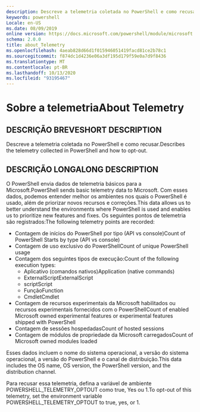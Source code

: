 ```yaml
---
description: Descreve a telemetria coletada no PowerShell e como recusar.
keywords: powershell
Locale: en-US
ms.date: 08/09/2019
online version: https://docs.microsoft.com/powershell/module/microsoft.powershell.core/about/about_telemetry?view=powershell-7&WT.mc_id=ps-gethelp
schema: 2.0.0
title: about_Telemetry
ms.openlocfilehash: 4aeab828d66d1f015946051419facd81ce2b78c1
ms.sourcegitcommit: f874dc1d4236e06a3df195d179f59e0a7d9f8436
ms.translationtype: MT
ms.contentlocale: pt-BR
ms.lasthandoff: 10/13/2020
ms.locfileid: "93195467"
---
```

# <a name="about-telemetry"></a><span data-ttu-id="9252a-104">Sobre a telemetria</span><span class="sxs-lookup"><span data-stu-id="9252a-104">About Telemetry</span></span>

## <a name="short-description"></a><span data-ttu-id="9252a-105">DESCRIÇÃO BREVE</span><span class="sxs-lookup"><span data-stu-id="9252a-105">SHORT DESCRIPTION</span></span>

<span data-ttu-id="9252a-106">Descreve a telemetria coletada no PowerShell e como recusar.</span><span class="sxs-lookup"><span data-stu-id="9252a-106">Describes the telemetry collected in PowerShell and how to opt-out.</span></span>

## <a name="long-description"></a><span data-ttu-id="9252a-107">DESCRIÇÃO LONGA</span><span class="sxs-lookup"><span data-stu-id="9252a-107">LONG DESCRIPTION</span></span>

<span data-ttu-id="9252a-108">O PowerShell envia dados de telemetria básicos para a Microsoft.</span><span class="sxs-lookup"><span data-stu-id="9252a-108">PowerShell sends basic telemetry data to Microsoft.</span></span>
<span data-ttu-id="9252a-109">Com esses dados, podemos entender melhor os ambientes nos quais o PowerShell é usado, além de priorizar novos recursos e correções.</span><span class="sxs-lookup"><span data-stu-id="9252a-109">This data allows us to better understand the environments where PowerShell is used and enables us to prioritize new features and fixes.</span></span>
<span data-ttu-id="9252a-110">Os seguintes pontos de telemetria são registrados:</span><span class="sxs-lookup"><span data-stu-id="9252a-110">The following telemetry points are recorded:</span></span>

- <span data-ttu-id="9252a-111">Contagem de inícios do PowerShell por tipo (API vs console)</span><span class="sxs-lookup"><span data-stu-id="9252a-111">Count of PowerShell Starts by type (API vs console)</span></span>
- <span data-ttu-id="9252a-112">Contagem de uso exclusivo do PowerShell</span><span class="sxs-lookup"><span data-stu-id="9252a-112">Count of unique PowerShell usage</span></span>
- <span data-ttu-id="9252a-113">Contagem dos seguintes tipos de execução:</span><span class="sxs-lookup"><span data-stu-id="9252a-113">Count of the following execution types:</span></span>
  - <span data-ttu-id="9252a-114">Aplicativo (comandos nativos)</span><span class="sxs-lookup"><span data-stu-id="9252a-114">Application (native commands)</span></span>
  - <span data-ttu-id="9252a-115">ExternalScript</span><span class="sxs-lookup"><span data-stu-id="9252a-115">ExternalScript</span></span>
  - <span data-ttu-id="9252a-116">script</span><span class="sxs-lookup"><span data-stu-id="9252a-116">Script</span></span>
  - <span data-ttu-id="9252a-117">Função</span><span class="sxs-lookup"><span data-stu-id="9252a-117">Function</span></span>
  - <span data-ttu-id="9252a-118">Cmdlet</span><span class="sxs-lookup"><span data-stu-id="9252a-118">Cmdlet</span></span>
- <span data-ttu-id="9252a-119">Contagem de recursos experimentais da Microsoft habilitados ou recursos experimentais fornecidos com o PowerShell</span><span class="sxs-lookup"><span data-stu-id="9252a-119">Count of enabled Microsoft owned experimental features or experimental features shipped with PowerShell</span></span>
- <span data-ttu-id="9252a-120">Contagem de sessões hospedadas</span><span class="sxs-lookup"><span data-stu-id="9252a-120">Count of hosted sessions</span></span>
- <span data-ttu-id="9252a-121">Contagem de módulos de propriedade da Microsoft carregados</span><span class="sxs-lookup"><span data-stu-id="9252a-121">Count of Microsoft owned modules loaded</span></span>

<span data-ttu-id="9252a-122">Esses dados incluem o nome do sistema operacional, a versão do sistema operacional, a versão do PowerShell e o canal de distribuição.</span><span class="sxs-lookup"><span data-stu-id="9252a-122">This data includes the OS name, OS version, the PowerShell version, and the distribution channel.</span></span>

<span data-ttu-id="9252a-123">Para recusar essa telemetria, defina a variável de ambiente POWERSHELL_TELEMETRY_OPTOUT como true, Yes ou 1.</span><span class="sxs-lookup"><span data-stu-id="9252a-123">To opt-out of this telemetry, set the environment variable POWERSHELL_TELEMETRY_OPTOUT to true, yes, or 1.</span></span>
